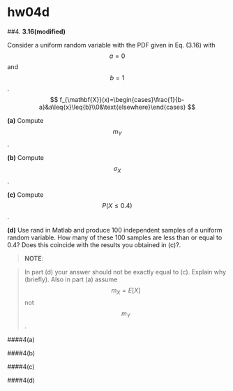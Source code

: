 # hw04d

##4.
**3.16(modified)**

Consider a uniform random variable with the PDF given in Eq. (3.16) with $$a=0$$ and $$b=1$$.
$$
f_{\mathbf{X}}(x)=\begin{cases}\frac{1}{b-a}&a\leq{x}\leq{b}\\0&\text{elsewhere}\end{cases}
$$

**(a)** Compute $$m_Y$$.

**(b)** Compute $$\sigma_X$$.

**(c)** Compute $$P(X\leq0.4)$$.

**(d)** Use rand in Matlab and produce 100 independent samples of a uniform random variable. How many of these 100 samples are less than or equal to 0.4? Does this coincide with the results you obtained in (c)?.

> **NOTE**:

> In part (d) your answer should not be exactly equal to (c). Explain why (briefly). Also in part (a) assume $$m_X=E[X]$$ not $$m_Y$$.



####4(a)


####4(b)


####4(c)


####4(d)